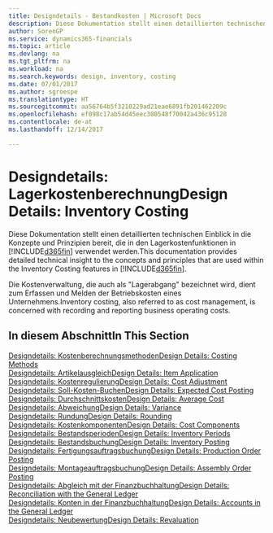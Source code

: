 ```yaml
---
title: Designdetails - Bestandkosten | Microsoft Docs
description: Diese Dokumentation stellt einen detaillierten technischen Einblick in die Konzepte und Prinzipien bereit, die in den Lagerkostenfunktionen in Dynamics 365 verwendet werden.
author: SorenGP
ms.service: dynamics365-financials
ms.topic: article
ms.devlang: na
ms.tgt_pltfrm: na
ms.workload: na
ms.search.keywords: design, inventory, costing
ms.date: 07/01/2017
ms.author: sgroespe
ms.translationtype: HT
ms.sourcegitcommit: aa56764b5f3210229ad21eae6891fb201462209c
ms.openlocfilehash: ef098c17ab54d45eec380548f70042a436c95128
ms.contentlocale: de-at
ms.lasthandoff: 12/14/2017

---
```

# <a name="design-details-inventory-costing"></a><span data-ttu-id="3e154-103">Designdetails: Lagerkostenberechnung</span><span class="sxs-lookup"><span data-stu-id="3e154-103">Design Details: Inventory Costing</span></span>
<span data-ttu-id="3e154-104">Diese Dokumentation stellt einen detaillierten technischen Einblick in die Konzepte und Prinzipien bereit, die in den Lagerkostenfunktionen in [!INCLUDE[d365fin](includes/d365fin_md.md)] verwendet werden.</span><span class="sxs-lookup"><span data-stu-id="3e154-104">This documentation provides detailed technical insight to the concepts and principles that are used within the Inventory Costing features in [!INCLUDE[d365fin](includes/d365fin_md.md)].</span></span>  

<span data-ttu-id="3e154-105">Die Kostenverwaltung, die auch als "Lagerabgang" bezeichnet wird, dient zum Erfassen und Melden der Betriebskosten eines Unternehmens.</span><span class="sxs-lookup"><span data-stu-id="3e154-105">Inventory costing, also referred to as cost management, is concerned with recording and reporting business operating costs.</span></span>  

## <a name="in-this-section"></a><span data-ttu-id="3e154-106">In diesem Abschnitt</span><span class="sxs-lookup"><span data-stu-id="3e154-106">In This Section</span></span>  
[<span data-ttu-id="3e154-107">Designdetails: Kostenberechnungsmethoden</span><span class="sxs-lookup"><span data-stu-id="3e154-107">Design Details: Costing Methods</span></span>](design-details-costing-methods.md)  
[<span data-ttu-id="3e154-108">Designdetails: Artikelausgleich</span><span class="sxs-lookup"><span data-stu-id="3e154-108">Design Details: Item Application</span></span>](design-details-item-application.md)  
[<span data-ttu-id="3e154-109">Designdetails: Kostenregulierung</span><span class="sxs-lookup"><span data-stu-id="3e154-109">Design Details: Cost Adjustment</span></span>](design-details-cost-adjustment.md)  
[<span data-ttu-id="3e154-110">Designdetails: Soll-Kosten-Buchen</span><span class="sxs-lookup"><span data-stu-id="3e154-110">Design Details: Expected Cost Posting</span></span>](design-details-expected-cost-posting.md)  
[<span data-ttu-id="3e154-111">Designdetails: Durchschnittskosten</span><span class="sxs-lookup"><span data-stu-id="3e154-111">Design Details: Average Cost</span></span>](design-details-average-cost.md)  
[<span data-ttu-id="3e154-112">Designdetails: Abweichung</span><span class="sxs-lookup"><span data-stu-id="3e154-112">Design Details: Variance</span></span>](design-details-variance.md)  
[<span data-ttu-id="3e154-113">Designdetails: Rundung</span><span class="sxs-lookup"><span data-stu-id="3e154-113">Design Details: Rounding</span></span>](design-details-rounding.md)  
[<span data-ttu-id="3e154-114">Designdetails: Kostenkomponenten</span><span class="sxs-lookup"><span data-stu-id="3e154-114">Design Details: Cost Components</span></span>](design-details-cost-components.md)  
[<span data-ttu-id="3e154-115">Designdetails: Bestandsperioden</span><span class="sxs-lookup"><span data-stu-id="3e154-115">Design Details: Inventory Periods</span></span>](design-details-inventory-periods.md)  
[<span data-ttu-id="3e154-116">Designdetails: Bestandsbuchung</span><span class="sxs-lookup"><span data-stu-id="3e154-116">Design Details: Inventory Posting</span></span>](design-details-inventory-posting.md)  
[<span data-ttu-id="3e154-117">Designdetails: Fertigungsauftragsbuchung</span><span class="sxs-lookup"><span data-stu-id="3e154-117">Design Details: Production Order Posting</span></span>](design-details-production-order-posting.md)  
[<span data-ttu-id="3e154-118">Designdetails: Montageauftragsbuchung</span><span class="sxs-lookup"><span data-stu-id="3e154-118">Design Details: Assembly Order Posting</span></span>](design-details-assembly-order-posting.md)  
[<span data-ttu-id="3e154-119">Designdetails: Abgleich mit der Finanzbuchhaltung</span><span class="sxs-lookup"><span data-stu-id="3e154-119">Design Details: Reconciliation with the General Ledger</span></span>](design-details-reconciliation-with-the-general-ledger.md)  
[<span data-ttu-id="3e154-120">Designdetails: Konten in der Finanzbuchhaltung</span><span class="sxs-lookup"><span data-stu-id="3e154-120">Design Details: Accounts in the General Ledger</span></span>](design-details-accounts-in-the-general-ledger.md)  
[<span data-ttu-id="3e154-121">Designdetails: Neubewertung</span><span class="sxs-lookup"><span data-stu-id="3e154-121">Design Details: Revaluation</span></span>](design-details-revaluation.md)

